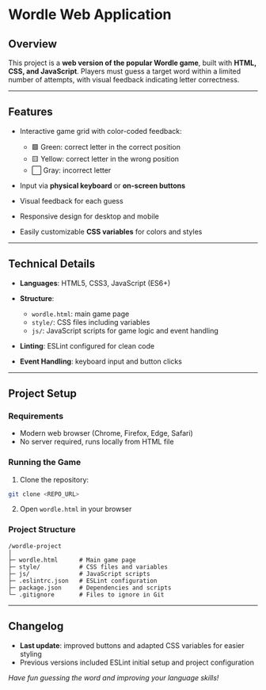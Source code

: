 # Wordle Web Application

## Overview

This project is a **web version of the popular Wordle game**, built with **HTML, CSS, and JavaScript**.
Players must guess a target word within a limited number of attempts, with visual feedback indicating letter correctness.

---

## Features

* Interactive game grid with color-coded feedback:

  * 🟩 Green: correct letter in the correct position
  * 🟨 Yellow: correct letter in the wrong position
  * ⬜ Gray: incorrect letter
* Input via **physical keyboard** or **on-screen buttons**
* Visual feedback for each guess
* Responsive design for desktop and mobile
* Easily customizable **CSS variables** for colors and styles

---

## Technical Details

* **Languages**: HTML5, CSS3, JavaScript (ES6+)
* **Structure**:

  * `wordle.html`: main game page
  * `style/`: CSS files including variables
  * `js/`: JavaScript scripts for game logic and event handling
* **Linting**: ESLint configured for clean code
* **Event Handling**: keyboard input and button clicks

---

## Project Setup

### Requirements

* Modern web browser (Chrome, Firefox, Edge, Safari)
* No server required, runs locally from HTML file

### Running the Game

1. Clone the repository:

```bash
git clone <REPO_URL>
```

2. Open `wordle.html` in your browser

### Project Structure

```
/wordle-project
│
├─ wordle.html      # Main game page
├─ style/           # CSS files and variables
├─ js/              # JavaScript scripts
├─ .eslintrc.json   # ESLint configuration
├─ package.json     # Dependencies and scripts
└─ .gitignore       # Files to ignore in Git
```

---

## Changelog

* **Last update**: improved buttons and adapted CSS variables for easier styling
* Previous versions included ESLint initial setup and project configuration



*Have fun guessing the word and improving your language skills!* 
